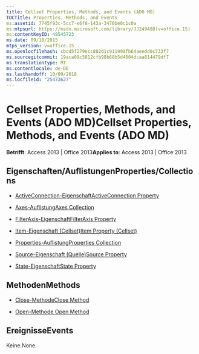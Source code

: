 ```yaml
---
title: Cellset Properties, Methods, and Events (ADO MD)
TOCTitle: Properties, Methods, and Events
ms:assetid: 7745f93c-5cc7-e6f8-143a-3470be0c1c0a
ms:mtpsurl: https://msdn.microsoft.com/library/JJ249488(v=office.15)
ms:contentKeyID: 48545723
ms.date: 09/18/2015
mtps_version: v=office.15
ms.openlocfilehash: cbcd5f279ecc802d1c911990fb64aeedd0c733f7
ms.sourcegitcommit: 19aca09c5812cfb98b68b5d4604dcaa814479df7
ms.translationtype: MT
ms.contentlocale: de-DE
ms.lasthandoff: 10/09/2018
ms.locfileid: "25473627"
---
```

# <a name="cellset-properties-methods-and-events-ado-md"></a><span data-ttu-id="10b84-102">Cellset Properties, Methods, and Events (ADO MD)</span><span class="sxs-lookup"><span data-stu-id="10b84-102">Cellset Properties, Methods, and Events (ADO MD)</span></span>


<span data-ttu-id="10b84-103">**Betrifft**: Access 2013 | Office 2013</span><span class="sxs-lookup"><span data-stu-id="10b84-103">**Applies to**: Access 2013 | Office 2013</span></span>

## <a name="propertiescollections"></a><span data-ttu-id="10b84-104">Eigenschaften/Auflistungen</span><span class="sxs-lookup"><span data-stu-id="10b84-104">Properties/Collections</span></span>

- [<span data-ttu-id="10b84-105">ActiveConnection-Eigenschaft</span><span class="sxs-lookup"><span data-stu-id="10b84-105">ActiveConnection Property</span></span>](activeconnection-property-ado-md.md)

- [<span data-ttu-id="10b84-106">Axes-Auflistung</span><span class="sxs-lookup"><span data-stu-id="10b84-106">Axes Collection</span></span>](axes-collection-ado-md.md)

- [<span data-ttu-id="10b84-107">FilterAxis-Eigenschaft</span><span class="sxs-lookup"><span data-stu-id="10b84-107">FilterAxis Property</span></span>](filteraxis-property-ado-md.md)

- [<span data-ttu-id="10b84-108">Item-Eigenschaft (Cellset)</span><span class="sxs-lookup"><span data-stu-id="10b84-108">Item Property (Cellset)</span></span>](item-property-ado-md-cellset.md)

- [<span data-ttu-id="10b84-109">Properties-Auflistung</span><span class="sxs-lookup"><span data-stu-id="10b84-109">Properties Collection</span></span>](properties-collection-ado.md)

- [<span data-ttu-id="10b84-110">Source-Eigenschaft (Quelle)</span><span class="sxs-lookup"><span data-stu-id="10b84-110">Source Property</span></span>](source-property-ado-md.md)

- [<span data-ttu-id="10b84-111">State-Eigenschaft</span><span class="sxs-lookup"><span data-stu-id="10b84-111">State Property</span></span>](state-property-ado-md.md)

## <a name="methods"></a><span data-ttu-id="10b84-112">Methoden</span><span class="sxs-lookup"><span data-stu-id="10b84-112">Methods</span></span>

- [<span data-ttu-id="10b84-113">Close-Methode</span><span class="sxs-lookup"><span data-stu-id="10b84-113">Close Method</span></span>](close-method-ado-md.md)

- [<span data-ttu-id="10b84-114">Open-Methode </span><span class="sxs-lookup"><span data-stu-id="10b84-114">Open Method</span></span>](open-method-ado-md.md)

## <a name="events"></a><span data-ttu-id="10b84-115">Ereignisse</span><span class="sxs-lookup"><span data-stu-id="10b84-115">Events</span></span>

<span data-ttu-id="10b84-116">Keine.</span><span class="sxs-lookup"><span data-stu-id="10b84-116">None.</span></span>

